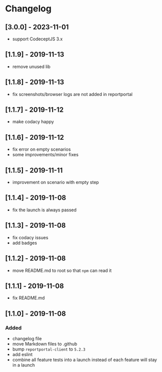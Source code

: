 # Changelog

## [3.0.0] - 2023-11-01
- support CodeceptJS 3.x

## [1.1.9] - 2019-11-13
- remove unused lib

## [1.1.8] - 2019-11-13
- fix screenshots/browser logs are not added in reportportal

## [1.1.7] - 2019-11-12
- make codacy happy

## [1.1.6] - 2019-11-12
- fix error on empty scenarios
- some improvements/minor fixes

## [1.1.5] - 2019-11-11
- improvement on scenario with empty step

## [1.1.4] - 2019-11-08
- fix the launch is always passed

## [1.1.3] - 2019-11-08
- fix codacy issues
- add badges

## [1.1.2] - 2019-11-08
- move README.md to root so that `npm` can read it

## [1.1.1] - 2019-11-08
- fix README.md

## [1.1.0] - 2019-11-08

### Added
- changelog file
- move Markdown files to .github
- bump `reportportal-client` to `5.2.3`
- add eslint
- combine all feature tests into a launch instead of each feature will stay in a launch

